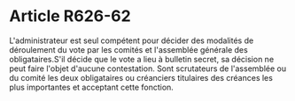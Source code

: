 # Article R626-62

L'administrateur est seul compétent pour décider des modalités de déroulement du vote par les comités et l'assemblée générale des obligataires.S'il décide que le vote a lieu à bulletin secret, sa décision ne peut faire l'objet d'aucune contestation. Sont scrutateurs de l'assemblée ou du comité les deux obligataires ou créanciers titulaires des créances les plus importantes et acceptant cette fonction.